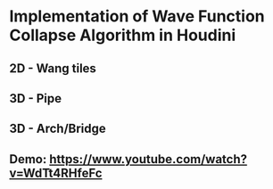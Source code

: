# Implementation of Wave Function Collapse Algorithm in Houdini
## 2D - Wang tiles
## 3D - Pipe
## 3D - Arch/Bridge
## Demo: https://www.youtube.com/watch?v=WdTt4RHfeFc
